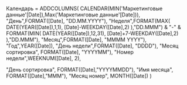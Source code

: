 Календарь = 
ADDCOLUMNS(
CALENDAR(MIN('Маркетинговые данные'[Date]),Max('Маркетинговые данные'[Date])),
"День",FORMAT([Date], "DD.MM.YYYY"),
"Неделя",FORMAT(MAX( DATE(YEAR([Date]),1,1), [Date]-WEEKDAY([Date],2) ),"DD.MMM") & "-" & FORMAT(MIN( DATE(YEAR([Date]),12,31), [Date]+7-WEEKDAY([Date],2) ),"DD.MMM"),
"Месяц",FORMAT([Date], "MMMM YYYY"),
"Год",YEAR([Date]),
"День недели",FORMAT([Date], "DDDD"),
"Месяц сортировка", FORMAT([Date], "YYYYMM"),
"Номер недели",WEEKNUM([Date], 2),

"День сортировка", FORMAT([Date],"YYYYMMDD"),
"Имя месяца", FORMAT([Date],"MMM"),
"Месяц номер", MONTH([Date])
)
